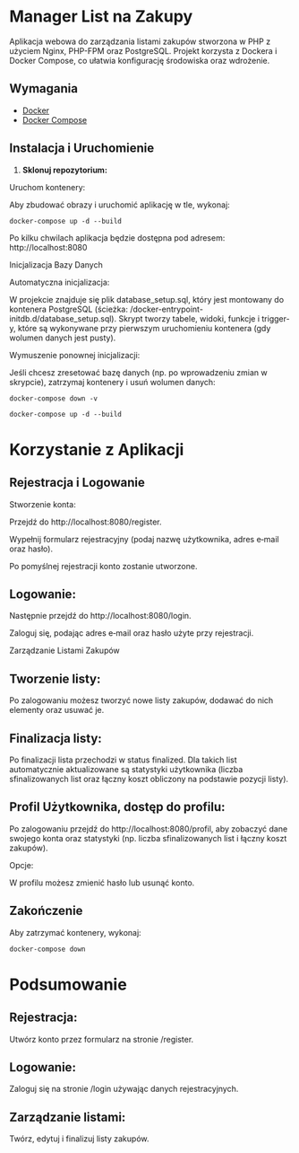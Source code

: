 # Manager List na Zakupy

Aplikacja webowa do zarządzania listami zakupów stworzona w PHP z użyciem Nginx, PHP-FPM oraz PostgreSQL. Projekt korzysta z Dockera i Docker Compose, co ułatwia konfigurację środowiska oraz wdrożenie.

## Wymagania

- [Docker](https://www.docker.com/)
- [Docker Compose](https://docs.docker.com/compose/)

## Instalacja i Uruchomienie

1. **Sklonuj repozytorium:**

Uruchom kontenery:

Aby zbudować obrazy i uruchomić aplikację w tle, wykonaj:


```
docker-compose up -d --build
```

Po kilku chwilach aplikacja będzie dostępna pod adresem:
http://localhost:8080

Inicjalizacja Bazy Danych

Automatyczna inicjalizacja:

W projekcie znajduje się plik database_setup.sql, który jest montowany do kontenera PostgreSQL (ścieżka: /docker-entrypoint-initdb.d/database_setup.sql). Skrypt tworzy tabele, widoki, funkcje i trigger-y, które są wykonywane przy pierwszym uruchomieniu kontenera (gdy wolumen danych jest pusty).

Wymuszenie ponownej inicjalizacji:

Jeśli chcesz zresetować bazę danych (np. po wprowadzeniu zmian w skrypcie), zatrzymaj kontenery i usuń wolumen danych:


```
docker-compose down -v

docker-compose up -d --build
```

# Korzystanie z Aplikacji
## Rejestracja i Logowanie

Stworzenie konta:

Przejdź do http://localhost:8080/register.

Wypełnij formularz rejestracyjny (podaj nazwę użytkownika, adres e‑mail oraz hasło).

Po pomyślnej rejestracji konto zostanie utworzone.


## Logowanie:

Następnie przejdź do http://localhost:8080/login.

Zaloguj się, podając adres e‑mail oraz hasło użyte przy rejestracji.

Zarządzanie Listami Zakupów

## Tworzenie listy:

Po zalogowaniu możesz tworzyć nowe listy zakupów, dodawać do nich elementy oraz usuwać je.

## Finalizacja listy:

Po finalizacji lista przechodzi w status finalized. Dla takich list automatycznie aktualizowane są statystyki użytkownika (liczba sfinalizowanych list oraz łączny koszt obliczony na podstawie pozycji listy).

## Profil Użytkownika, dostęp do profilu:

Po zalogowaniu przejdź do http://localhost:8080/profil, aby zobaczyć dane swojego konta oraz statystyki (np. liczba sfinalizowanych list i łączny koszt zakupów).

Opcje:

W profilu możesz zmienić hasło lub usunąć konto.



## Zakończenie
Aby zatrzymać kontenery, wykonaj:

```
docker-compose down
```

# Podsumowanie

## Rejestracja: 
Utwórz konto przez formularz na stronie /register.

## Logowanie: 
Zaloguj się na stronie /login używając danych rejestracyjnych.

## Zarządzanie listami: 
Twórz, edytuj i finalizuj listy zakupów.
